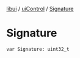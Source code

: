 [libui](../README.md) / [uiControl](README.md) / [Signature](-signature.md)

# Signature

`var Signature: uint32_t`
